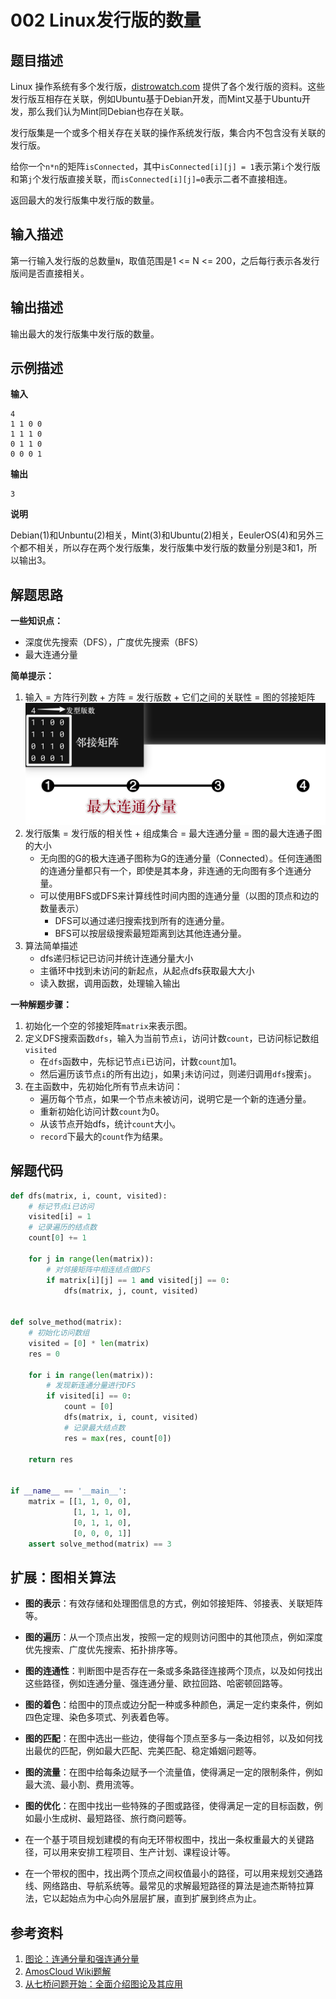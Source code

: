 # 002 Linux发行版的数量

## 题目描述

Linux 操作系统有多个发行版，[distrowatch.com](http://distrowatch.com/) 提供了各个发行版的资料。这些发行版互相存在关联，例如Ubuntu基于Debian开发，而Mint又基于Ubuntu开发，那么我们认为Mint同Debian也存在关联。

发行版集是一个或多个相关存在关联的操作系统发行版，集合内不包含没有关联的发行版。

给你一个`n*n`的矩阵`isConnected`，其中`isConnected[i][j] = 1`表示第`i`个发行版和第`j`个发行版直接关联，而`isConnected[i][j]=0`表示二者不直接相连。

返回最大的发行版集中发行版的数量。

## 输入描述

第一行输入发行版的总数量`N`，取值范围是1 <= N <= 200，之后每行表示各发行版间是否直接相关。

## 输出描述

输出最大的发行版集中发行版的数量。

## 示例描述

**输入**

```text
4
1 1 0 0
1 1 1 0
0 1 1 0
0 0 0 1
```

**输出**

```text
3
```

**说明**

Debian(1)和Unbuntu(2)相关，Mint(3)和Ubuntu(2)相关，EeulerOS(4)和另外三个都不相关，所以存在两个发行版集，发行版集中发行版的数量分别是3和1，所以输出3。

## 解题思路

**一些知识点：**

- 深度优先搜索（DFS），广度优先搜索（BFS）
- 最大连通分量

**简单提示：**

1. 输入 = 方阵行列数 + 方阵 = 发行版数 + 它们之间的关联性 = 图的邻接矩阵
   ![输入分析](images/002-001-sample-analysis.png)
2. 发行版集 = 发行版的相关性 + 组成集合 = 最大连通分量 = 图的最大连通子图的大小
    - 无向图的G的极大连通子图称为G的连通分量（Connected）。任何连通图的连通分量都只有一个，即使是其本身，非连通的无向图有多个连通分量。
    - 可以使用BFS或DFS来计算线性时间内图的连通分量（以图的顶点和边的数量表示）
        - DFS可以通过递归搜索找到所有的连通分量。
        - BFS可以按层级搜索最短距离到达其他连通分量。
3. 算法简单描述
    - dfs递归标记已访问并统计连通分量大小
    - 主循环中找到未访问的新起点，从起点dfs获取最大大小
    - 读入数据，调用函数，处理输入输出

**一种解题步骤：**

1. 初始化一个空的邻接矩阵`matrix`来表示图。
2. 定义DFS搜索函数`dfs`，输入为当前节点`i`，访问计数`count`，已访问标记数组`visited`
    - 在`dfs`函数中，先标记节点`i`已访问，计数`count`加1。
    - 然后遍历该节点`i`的所有出边`j`，如果`j`未访问过，则递归调用`dfs`搜索`j`。
3. 在主函数中，先初始化所有节点未访问：
    - 遍历每个节点，如果一个节点未被访问，说明它是一个新的连通分量。
    - 重新初始化访问计数`count`为0。
    - 从该节点开始dfs，统计`count`大小。
    - `record`下最大的`count`作为结果。

## 解题代码

```python
def dfs(matrix, i, count, visited):
    # 标记节点i已访问
    visited[i] = 1
    # 记录遍历的结点数
    count[0] += 1

    for j in range(len(matrix)):
        # 对邻接矩阵中相连结点做DFS
        if matrix[i][j] == 1 and visited[j] == 0:
            dfs(matrix, j, count, visited)


def solve_method(matrix):
    # 初始化访问数组    
    visited = [0] * len(matrix)
    res = 0

    for i in range(len(matrix)):
        # 发现新连通分量进行DFS 
        if visited[i] == 0:
            count = [0]
            dfs(matrix, i, count, visited)
            # 记录最大结点数
            res = max(res, count[0])

    return res


if __name__ == '__main__':
    matrix = [[1, 1, 0, 0],
              [1, 1, 1, 0],
              [0, 1, 1, 0],
              [0, 0, 0, 1]]
    assert solve_method(matrix) == 3
```

## 扩展：图相关算法

- **图的表示**：有效存储和处理图信息的方式，例如邻接矩阵、邻接表、关联矩阵等。
- **图的遍历**：从一个顶点出发，按照一定的规则访问图中的其他顶点，例如深度优先搜索、广度优先搜索、拓扑排序等。
- **图的连通性**：判断图中是否存在一条或多条路径连接两个顶点，以及如何找出这些路径，例如连通分量、强连通分量、欧拉回路、哈密顿回路等。
- **图的着色**：给图中的顶点或边分配一种或多种颜色，满足一定约束条件，例如四色定理、染色多项式、列表着色等。
- **图的匹配**：在图中选出一些边，使得每个顶点至多与一条边相邻，以及如何找出最优的匹配，例如最大匹配、完美匹配、稳定婚姻问题等。
- **图的流量**：在图中给每条边赋予一个流量值，使得满足一定的限制条件，例如最大流、最小割、费用流等。
- **图的优化**：在图中找出一些特殊的子图或路径，使得满足一定的目标函数，例如最小生成树、最短路径、旅行商问题等。

- 在一个基于项目规划建模的有向无环带权图中，找出一条权重最大的关键路径，可以用来安排工程项目、生产计划、课程设计等。
- 在一个带权的图中，找出两个顶点之间权值最小的路径，可以用来规划交通路线、网络路由、导航系统等。最常见的求解最短路径的算法是迪杰斯特拉算法，它以起始点为中心向外层层扩展，直到扩展到终点为止。

## 参考资料

1. [图论：连通分量和强连通分量](https://zhuanlan.zhihu.com/p/37792015)
2. [AmosCloud Wiki题解](https://wiki.amoscloud.com/zh/ProgramingPractice/NowCoder/Adecco/Topic0244)
3. [从七桥问题开始：全面介绍图论及其应用](https://zhuanlan.zhihu.com/p/34442520)